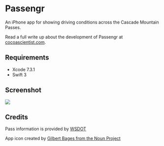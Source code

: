 # Passengr

An iPhone app for showing driving conditions across the Cascade Mountain Passes.

Read a full write up about the development of Passengr at [cocoascientist.com](http://www.cocoascientist.com/passengr-driving-info-cascades.html).

## Requirements

* Xcode 7.3.1
* Swift 3

## Screenshot

![](http://d28raka3g96xuj.cloudfront.net/assets/passengr/images/passengr-demo.gif)

## Credits

Pass information is provided by [WSDOT](http://www.wsdot.wa.gov/)

App icon created by [Gilbert Bages from the Noun Project](https://thenounproject.com/search/?q=mountain+range&i=215990)